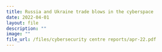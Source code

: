 ```yaml
---
title: Russia and Ukraine trade blows in the cyberspace
date: 2022-04-01
layout: file
description: ""
image: ""
file_url: /files/cybersecurity centre reports/apr-22.pdf
---
```

